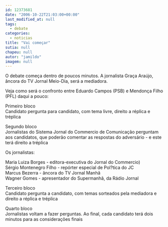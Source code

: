 ```yaml
---
id: 12373681
date: "2006-10-22T21:03:00+00:00"
last_modified_at: null
tags:
  - debate
categories:
  - noticias
title: "Vai começar"
sutia: null
chapeu: null
autor: "jamildo"
imagem: null
---
```

<p>O debate come&ccedil;a dentro de poucos minutos. A jornalista Gra&ccedil;a Ara&uacute;jo, &acirc;ncora do TV Jornal Meio-Dia, ser&aacute; a mediadora.</p>
<p>Veja como ser&aacute; o confronto entre Eduardo Campos (PSB) e Mendon&ccedil;a Filho (PFL) daqui a pouco:</p>
<p>Primeiro bloco<br />Candidato pergunta para candidato, com tema livre, direito a r&eacute;plica e tr&eacute;plica</p>
<p>Segundo bloco<br />Jornalistas do Sistema Jornal do Commercio de Comunica&ccedil;&atilde;o perguntam aos candidatos, que poder&atilde;o comentar as respostas do advers&aacute;rio - e este ter&aacute; direito a tr&eacute;plica</p>
<p>Os jornalistas:</p>
<p>Maria Luiza Borges - editora-executiva do Jornal do Commercio)<br />S&eacute;rgio Montenegro Filho - rep&oacute;rter especial de Pol?tica do JC<br />Marcus Bezerra - &acirc;ncora do TV Jornal Manh&atilde;<br />Wagner Gomes - apresentador do Supermanh&atilde;, da R&aacute;dio Jornal</p>
<p>Terceiro bloco<br />Candidato pergunta a candidato, com temas sorteados pela mediadora e direito a r&eacute;plica e tr&eacute;plica</p>
<p>Quarto bloco<br />Jornalistas voltam a fazer perguntas. Ao final, cada candidato ter&aacute; dois minutos para as considera&ccedil;&otilde;es finais</p>
